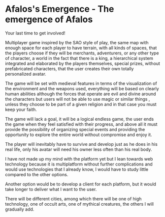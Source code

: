 # Afalos's Emergence - The emergence of Afalos

Your last time to get involved!

Multiplayer game inspired by the SAO style of play, the same map with enough space for each player to have terrain, with all kinds of spaces, that the players choose if they will be merchants, adventurers, or any other type of character, a world in the fact that there is a king, a hierarchical system integrated and elaborated by the players themselves, special prizes, without prefabricated characters, that the user creates their own totally personalized avatar.

The game will be set with medieval features in terms of the visualization of the environment and the weapons used, everything will be based on clearly human abilities although the forces that operate are evil and divine around the characters but users will not be able to use magic or similar things , unless they choose to be part of a given religion and in that case you must keep your faith.

The game will lack a goal, it will be a logical endless game, the user ends the game when they feel satisfied with their progress, and above all it must provide the possibility of organizing special events and providing the opportunity to explore the entire world without compromise and enjoy it.

The player will inevitably have to survive and develop just as he does in his real life, only his avatar will need his owner less often than his real body.

I have not made up my mind with the platform yet but I lean towards web technology because it is multiplatform without further complications and would use technologies that I already know, I would have to study little compared to the other options.

Another option would be to develop a client for each platform, but it would take longer to deliver what I want to the user.

There will be different cities, among which there will be one of high technology, one of occult arts, one of mythical creatures, the others I will gradually add.
